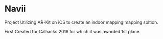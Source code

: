 # Navii

Project Utilizing AR-Kit on iOS to create an indoor mapping mapping soltion.

First Created for Calhacks 2018 for which it was awarded 1st place.
